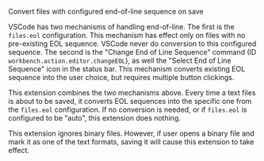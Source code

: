 Convert files with configured end-of-line sequence on save

VSCode has two mechanisms of handling end-of-line. The first is the `files.eol` configuration. This mechanism has effect only on files with no pre-existing EOL sequence. VSCode never do conversion to this configured sequence. The second is the "Change End of Line Sequence" command (ID `workbench.action.editor.changeEOL`), as well the "Select End of Line Sequence" icon in the status bar. This mechanism converts existing EOL sequence into the user choice, but requires multiple button clickings.

This extension combines the two mechanisms above. Every time a text files is about to be saved, it converts EOL sequences into the specific one from the `files.eol` configuration. If no conversion is needed, or if `files.eol` is configured to be "auto", this extension does nothing.

This extension ignores binary files. However, if user opens a binary file and mark it as one of the text formats, saving it will cause this extension to take effect.
